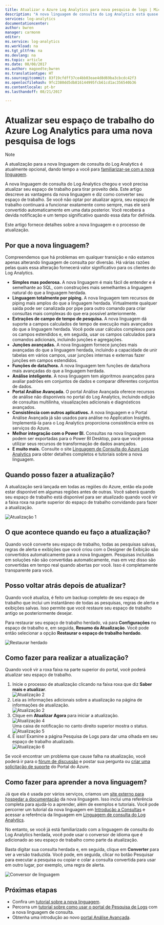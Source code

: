 ```yaml
---
title: Atualizar o Azure Log Analytics para nova pesquisa de logs | Microsoft Docs
description: "A nova linguagem de consulta do Log Analytics está quase chegando e você pode participar da visualização pública.  Este artigo descreve as vantagens da nova linguagem e diz como converter seu espaço de trabalho."
services: log-analytics
documentationcenter: 
author: bwren
manager: carmonm
editor: 
ms.service: log-analytics
ms.workload: na
ms.tgt_pltfrm: na
ms.devlang: na
ms.topic: article
ms.date: 08/08/2017
ms.author: magoedte;bwren
ms.translationtype: HT
ms.sourcegitcommit: 83f19cfdff37ce4bb03eae4d8d69ba3cbcdc42f3
ms.openlocfilehash: 9fc2380dd5db816144995fcb61cd1ac356540b36
ms.contentlocale: pt-br
ms.lasthandoff: 08/21/2017

---
```


# <a name="upgrade-your-azure-log-analytics-workspace-to-new-log-search"></a>Atualizar seu espaço de trabalho do Azure Log Analytics para uma nova pesquisa de logs

> [!NOTE]
> A atualização para a nova linguagem de consulta do Log Analytics é atualmente opcional, dando tempo a você para [familiarizar-se com a nova linguagem](https://docs.loganalytics.io/docs/Learn/Tutorials/Getting-started-with-queries).  

A nova linguagem de consulta do Log Analytics chegou e você precisa atualizar seu espaço de trabalho para tirar proveito dela.  Este artigo descreve as vantagens da nova linguagem e diz como converter seu espaço de trabalho.  Se você não optar por atualizar agora, seu espaço de trabalho continuará a funcionar exatamente como sempre, mas ele será convertido automaticamente em uma data posterior.  Você receberá a devida notificação e um tempo significativo quando essa data for definida.

Este artigo fornece detalhes sobre a nova linguagem e o processo de atualização.

## <a name="why-the-new-language"></a>Por que a nova linguagem?
Compreendemos que há problemas em qualquer transição e não estamos apenas alterando linguagem de consulta por diversão.  Há várias razões pelas quais essa alteração fornecerá valor significativo para os clientes do Log Analytics.

- **Simples mas poderosa.** A nova linguagem é mais fácil de entender e é semelhante ao SQL, com construções mais semelhantes a linguagem natural do que a linguagem herdada.
- **Linguagem totalmente por piping.**  A nova linguagem tem recursos de piping mais amplos do que a linguagem herdada.  Virtualmente qualquer saída pode ser canalizada por pipe para outro comando para criar consultas mais complexas do que era possível anteriormente.
- **Extrações de campo de tempo de pesquisa.**  A nova linguagem dá suporte a campos calculados de tempo de execução mais avançados do que a linguagem herdada.  Você pode usar cálculos complexos para os campos estendidos e, em seguida, usar os campos calculados para comandos adicionais, incluindo junções e agregações.
- **Junções avançadas.**  A nova linguagem fornece junções mais avançadas do que a linguagem herdada, incluindo a capacidade de unir tabelas em vários campos, usar junções internas e externas fazer junções em campos estendidos.
- **Funções de data/hora.**  A nova linguagem tem funções de data/hora mais avançadas do que a linguagem herdada.
- **Análise inteligente.**  A nova linguagem tem algoritmos avançados para avaliar padrões em conjuntos de dados e comparar diferentes conjuntos de dados.
- **Portal Análise Avançada.**  O portal Análise Avançada oferece recursos de análise não disponíveis no portal do Log Analytics, incluindo edição de consultas multilinha, visualizações adicionais e diagnósticos avançados.
- **Consistência com outros aplicativos.**  A nova linguagem e o Portal Análise Avançada já são usados para análise no Application Insights.  Implementá-la para o Log Analytics proporciona consistência entre os serviços do Azure.
- **Melhor integração com o Power BI.** Consultas na nova linguagem podem ser exportadas para o Power BI Desktop, para que você possa utilizar seus recursos de transformação de dados avançados.
- **E muito mais.** Consulte o site [Linguagem de Consulta do Azure Log Analytics](https://docs.loganalytics.io) para obter detalhes completos e tutoriais sobre a nova linguagem.


## <a name="when-can-i-upgrade"></a>Quando posso fazer a atualização?
A atualização será lançada em todas as regiões do Azure, então ela pode estar disponível em algumas regiões antes de outras.  Você saberá quando seu espaço de trabalho está disponível para ser atualizado quando você vir a faixa roxa na parte superior do espaço de trabalho convidando para fazer a atualização.

![Atualização 1](media/log-analytics-log-search-upgrade/upgrade-01a.png)

## <a name="what-happens-when-i-upgrade"></a>O que acontece quando eu faço a atualização?
Quando você converte seu espaço de trabalho, todas as pesquisas salvas, regras de alerta e exibições que você criou com o Designer de Exibição são convertidos automaticamente para a nova linguagem.  Pesquisas incluídas em soluções não são convertidas automaticamente, mas em vez disso são convertidas em tempo real quando abertas por você.  Isso é completamente transparente para você.

## <a name="can-i-go-back-after-i-upgrade"></a>Posso voltar atrás depois de atualizar?
Quando você atualiza, é feito um backup completo de seu espaço de trabalho que inclui um instantâneo de todas as pesquisas, regras de alerta e exibições salvas.  Isso permite que você restaure seu espaço de trabalho antigo se posteriormente desejar.

Para restaurar seu espaço de trabalho herdado, vá para **Configurações** no espaço de trabalho e, em seguida, **Resumo da Atualização**.  Você pode então selecionar a opção **Restaurar o espaço de trabalho herdado**.  

![Restaurar herdado](media/log-analytics-log-search-upgrade/restore-legacy-b.png)

## <a name="how-do-i-perform-the-upgrade"></a>Como fazer para realizar a atualização?
Quando você vir a roxa faixa na parte superior do portal, você poderá atualizar seu espaço de trabalho.  

1.  Inicie o processo de atualização clicando na faixa roxa que diz **Saber mais e atualizar**.<br>![Atualização 2](media/log-analytics-log-search-upgrade/upgrade-01a.png)<br>
2.  Leia as informações adicionais sobre a atualização na página de informações de atualização.<br>![Atualização 2](media/log-analytics-log-search-upgrade/upgrade-03.png)<br>
3.  Clique em **Atualizar Agora** para iniciar a atualização.<br>![Atualização 4](media/log-analytics-log-search-upgrade/upgrade-04.png)<br>Uma caixa de notificação no canto direito superior mostra o status.<br>![Atualização 5](media/log-analytics-log-search-upgrade/upgrade-05.png)
4.  É isso!  Examine a página Pesquisa de Logs para dar uma olhada em seu espaço de trabalho atualizado.<br>![Atualização 6](media/log-analytics-log-search-upgrade/upgrade-06.png)<br>

Se você encontrar um problema que cause falha na atualização, você poderá ir para o [fórum de discussão](https://social.msdn.microsoft.com/Forums/azure/home?forum=opinsights) e postar sua pergunta ou [criar uma solicitação de suporte](../azure-supportability/how-to-create-azure-support-request.md) do Portal do Azure.

## <a name="how-do-i-learn-the-new-language"></a>Como fazer para aprender a nova linguagem?
Já que ela é usada por vários serviços, criamos um [site externo para hospedar a documentação](https://docs.loganalytics.io/) da nova linguagem.  Isso inclui uma referência completa para ajudá-lo a aprender, além de exemplos e tutoriais. Você pode percorrer um tutorial da nova linguagem em [Introdução a Consultas](https://docs.loganalytics.io/docs/Learn/Tutorials/Getting-started-with-queries) e acessar a referência da linguagem em [Linguagem de consulta do Log Analytics](https://docs.loganalytics.io/docs/Language-Reference).  

No entanto, se você já está familiarizado com a linguagem de consulta do Log Analytics herdada, você pode usar o conversor de idioma que é adicionado ao seu espaço de trabalho como parte da atualização.

Basta digitar sua consulta herdada e, em seguida, clique em **Converter** para ver a versão traduzida.  Você pode, em seguida, clicar no botão Pesquisar para executar a pesquisa ou copiar e colar a consulta convertida para usar em outro lugar, por exemplo, uma regra de alerta.

![Conversor de linguagem](media/log-analytics-log-search-upgrade/language-converter.png)


## <a name="next-steps"></a>Próximas etapas
- Confira um [tutorial sobre a nova linguagem](https://docs.loganalytics.io/docs/Learn/Tutorials/Getting-started-with-queries).
- Percorra um [tutorial sobre como usar o portal de Pesquisa de Logs](log-analytics-log-search-log-search-portal.md) com a nova linguagem de consulta.
- Obtenha uma introdução ao novo [portal Análise Avançada](https://docs.loganalytics.io/docs/Learn/Tutorials/Getting-started-with-the-Analytics-portal).

